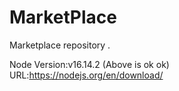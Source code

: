 # MarketPlace
Marketplace repository .

Node Version:v16.14.2 (Above is ok ok)
URL:https://nodejs.org/en/download/
